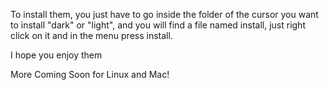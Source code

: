 To install them, you just have to go inside the folder of the cursor you want to install "dark" or "light", and you will find a file named install, just right click on it and in the menu press install.

I hope you enjoy them

More Coming Soon for Linux and Mac!
